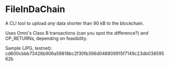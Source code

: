# FileInDaChain

A CLI tool to upload *any* data shorter than 90 kB to the blockchain.

Uses Omni's Class B transactions (can you spot the difference?) and OP_RETURNs,
depending on feasibility.

Sample (JPG, testnet): cd600cbbb73426b906a58818bc2f30fb396d048809915f7149c23db03859562b
